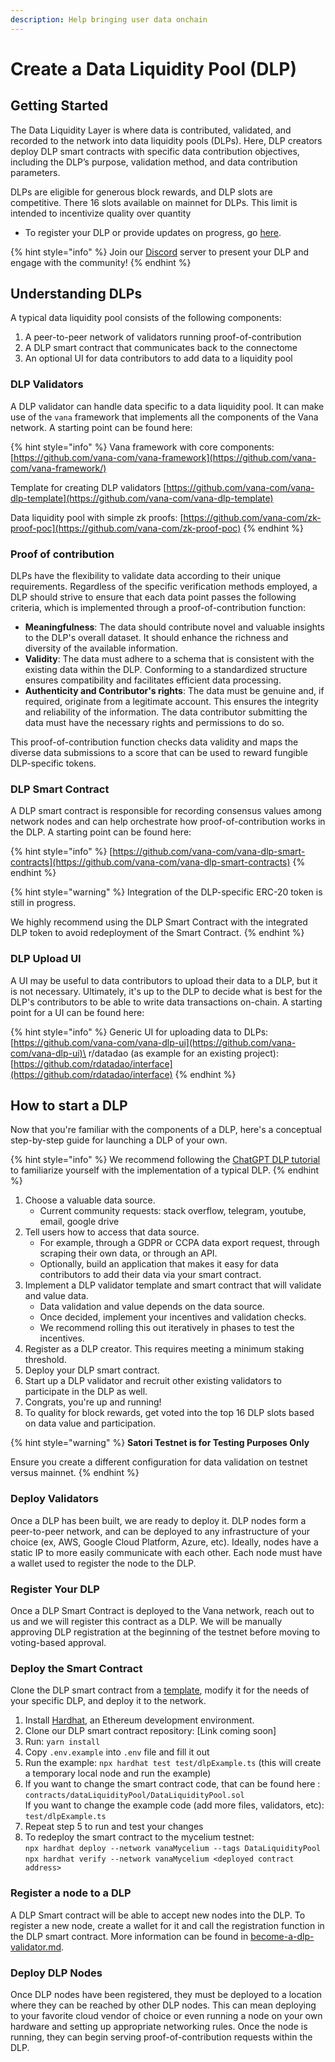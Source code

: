 ```yaml
---
description: Help bringing user data onchain
---
```


# Create a Data Liquidity Pool (DLP)

## Getting Started

The Data Liquidity Layer is where data is contributed, validated, and recorded to the network into data liquidity pools (DLPs). Here, DLP creators deploy DLP smart contracts with specific data contribution objectives, including the DLP’s purpose, validation method, and data contribution parameters.

DLPs are eligible for generous block rewards, and DLP slots are competitive. There 16 slots available on mainnet for DLPs. This limit is intended to incentivize quality over quantity

* To register your DLP or provide updates on progress, go [here](https://usevana.typeform.com/to/lYvFKKYY).

{% hint style="info" %}
Join our [Discord](https://discord.com/invite/Wv2vtBazMR) server to present your DLP and engage with the community!
{% endhint %}

## Understanding DLPs

A typical data liquidity pool consists of the following components:

1. A peer-to-peer network of validators running proof-of-contribution
2. A DLP smart contract that communicates back to the connectome&#x20;
3. An optional UI for data contributors to add data to a liquidity pool

### DLP Validators

A DLP validator can handle data specific to a data liquidity pool. It can make use of the `vana` framework that implements all the components of the Vana network. A starting point can be found here:&#x20;

{% hint style="info" %}
Vana framework with core components: [https://github.com/vana-com/vana-framework](https://github.com/vana-com/vana-framework/)

Template for creating DLP validators [https://github.com/vana-com/vana-dlp-template](https://github.com/vana-com/vana-dlp-template)

Data liquidity pool with simple zk proofs: [https://github.com/vana-com/zk-proof-poc](https://github.com/vana-com/zk-proof-poc)
{% endhint %}

### Proof of contribution

DLPs have the flexibility to validate data according to their unique requirements. Regardless of the specific verification methods employed, a DLP should strive to ensure that each data point passes the following criteria, which is implemented through a proof-of-contribution function:

* **Meaningfulness**: The data should contribute novel and valuable insights to the DLP's overall dataset. It should enhance the richness and diversity of the available information.
* **Validity**: The data must adhere to a schema that is consistent with the existing data within the DLP. Conforming to a standardized structure ensures compatibility and facilitates efficient data processing.
* **Authenticity and Contributor's rights**: The data must be genuine and, if required, originate from a legitimate account. This ensures the integrity and reliability of the information. The data contributor submitting the data must have the necessary rights and permissions to do so.&#x20;

This proof-of-contribution function checks data validity and maps the diverse data submissions to a score that can be used to reward fungible DLP-specific tokens.&#x20;

### DLP Smart Contract

A DLP smart contract is responsible for recording consensus values among network nodes and can help orchestrate how proof-of-contribution works in the DLP. A starting point can be found here:

{% hint style="info" %}
[https://github.com/vana-com/vana-dlp-smart-contracts](https://github.com/vana-com/vana-dlp-smart-contracts)
{% endhint %}

{% hint style="warning" %}
Integration of the DLP-specific ERC-20 token is still in progress.&#x20;

We highly recommend using the DLP Smart Contract with the integrated DLP token to avoid redeployment of the Smart Contract.
{% endhint %}

### DLP Upload UI

A UI may be useful to data contributors to upload their data to a DLP, but it is not necessary. Ultimately, it's up to the DLP to decide what is best for the DLP's contributors to be able to write data transactions on-chain. A starting point for a UI can be found here:&#x20;

{% hint style="info" %}
Generic UI for uploading data to DLPs: [https://github.com/vana-com/vana-dlp-ui](https://github.com/vana-com/vana-dlp-ui)\
r/datadao (as example for an existing project): [https://github.com/rdatadao/interface](https://github.com/rdatadao/interface)
{% endhint %}

## How to start a DLP

Now that you're familiar with the components of a DLP, here's a conceptual step-by-step guide for launching a DLP of your own.

{% hint style="info" %}
We recommend following the [ChatGPT DLP tutorial](https://github.com/vana-com/vana-dlp-chatgpt/blob/main/docs/running\_on\_testnet.md) to familiarize yourself with the implementation of a typical DLP.
{% endhint %}

1. Choose a valuable data source.
   * Current community requests: stack overflow, telegram, youtube, email, google drive
2. Tell users how to access that data source.
   * For example, through a GDPR or CCPA data export request, through scraping their own data, or through an API.&#x20;
   * Optionally, build an application that makes it easy for data contributors to add their data via your smart contract.
3. Implement a DLP validator template and smart contract that will validate and value data.
   * Data validation and value depends on the data source.
   * Once decided, implement your incentives and validation checks.
   * We recommend rolling this out iteratively in phases to test the incentives.
4. Register as a DLP creator. This requires meeting a minimum staking threshold.&#x20;
5. Deploy your DLP smart contract.
6. Start up a DLP validator and recruit other existing validators to participate in the DLP as well.
7. Congrats, you're up and running!
8. To quality for block rewards, get voted into the top 16 DLP slots based on data value and participation.

{% hint style="warning" %}
**Satori Testnet is for Testing Purposes Only**

Ensure you create a different configuration for data validation on testnet versus mainnet.
{% endhint %}

### Deploy Validators

Once a DLP has been built, we are ready to deploy it. DLP nodes form a peer-to-peer network, and can be deployed to any infrastructure of your choice (ex, AWS, Google Cloud Platform, Azure, etc). Ideally, nodes have a static IP to more easily communicate with each other. Each node must have a wallet used to register the node to the DLP.

### Register Your DLP

Once a DLP Smart Contract is deployed to the Vana network, reach out to us and we will register this contract as a DLP. We will be manually approving DLP registration at the beginning of the testnet before moving to voting-based approval.&#x20;

### Deploy the Smart Contract

Clone the DLP smart contract from a [template](https://github.com/vana-com/vana-dlp-smart-contracts), modify it for the needs of your specific DLP, and deploy it to the network.&#x20;

1. Install [Hardhat](https://hardhat.org/hardhat-runner/docs/getting-started#installation), an Ethereum development environment.
2. Clone our DLP smart contract repository: \[Link coming soon]
3. Run: `yarn install`
4. Copy `.env.example` into `.env` file and fill it out&#x20;
5. Run the example: `npx hardhat test test/dlpExample.ts`  (this will create a temporary local node and run the example)
6. If you want to change the smart contract code, that can be found here : `contracts/dataLiquidityPool/DataLiquidityPool.sol`\
   If you want to change the example code (add more files, validators, etc): \
   `test/dlpExample.ts`
7. Repeat step 5 to run and test your changes
8. To redeploy the smart contract to the mycelium testnet:\
   `npx hardhat deploy --network vanaMycelium --tags DataLiquidityPool`\
   `npx hardhat verify --network vanaMycelium <deployed contract address>`

### Register a node to a DLP

A DLP Smart contract will be able to accept new nodes into the DLP. To register a new node, create a wallet for it and call the registration function in the DLP smart contract. More information can be found in [become-a-dlp-validator.md](become-a-dlp-validator.md "mention").&#x20;

### Deploy DLP Nodes

Once DLP nodes have been registered, they must be deployed to a location where they can be reached by other DLP nodes. This can mean deploying to your favorite cloud vendor of choice or even running a node on your own hardware and setting up appropriate networking rules. Once the node is running, they can begin serving proof-of-contribution requests within the DLP.
